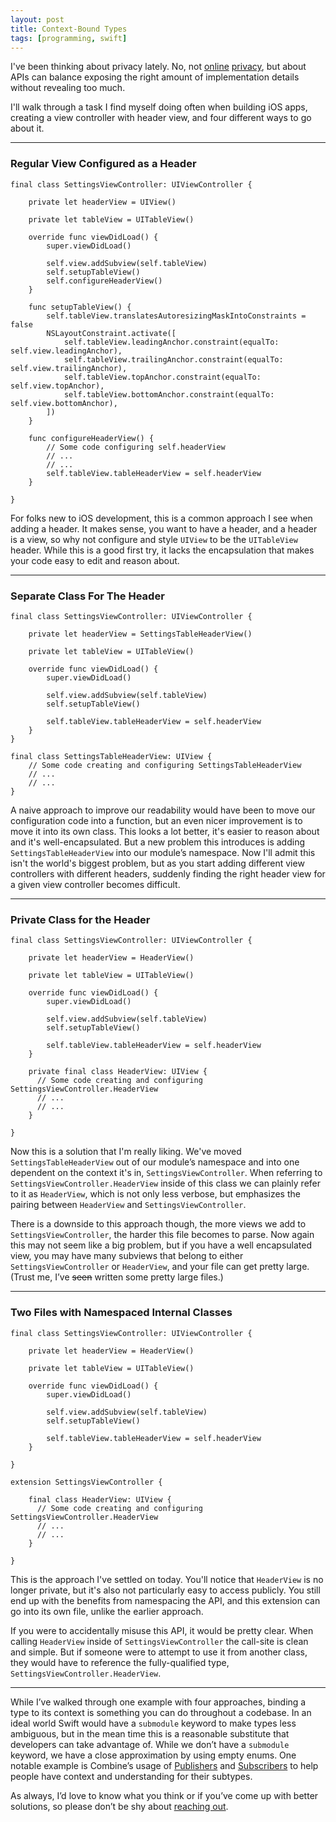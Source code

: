 ```yaml
---
layout: post
title: Context-Bound Types
tags: [programming, swift]
---
```


I've been thinking about privacy lately. No, not [online](https://www.fabisevi.ch/2018/01/16/the-future-will-be-signed/) [privacy](https://www.fabisevi.ch/2019/01/01/pushing-the-boundaries-of-technology/), but about APIs can balance exposing the right amount of implementation details without revealing too much.

I'll walk through a task I find myself doing often when building iOS apps, creating a view controller with header view, and four different ways to go about it.

----------

### Regular View Configured as a Header

```
final class SettingsViewController: UIViewController {
    
    private let headerView = UIView()
    
    private let tableView = UITableView()
    
    override func viewDidLoad() {
        super.viewDidLoad()
    
        self.view.addSubview(self.tableView)
        self.setupTableView()
        self.configureHeaderView()
    }
    
    func setupTableView() {
        self.tableView.translatesAutoresizingMaskIntoConstraints = false
        NSLayoutConstraint.activate([
            self.tableView.leadingAnchor.constraint(equalTo: self.view.leadingAnchor),
            self.tableView.trailingAnchor.constraint(equalTo: self.view.trailingAnchor),
            self.tableView.topAnchor.constraint(equalTo: self.view.topAnchor),
            self.tableView.bottomAnchor.constraint(equalTo: self.view.bottomAnchor),
        ])
    }
    
    func configureHeaderView() {
        // Some code configuring self.headerView
        // ...
        // ...
        self.tableView.tableHeaderView = self.headerView
    }

}
```

For folks new to iOS development, this is a common approach I see when adding a header. It makes sense, you want to have a header, and a header is a view, so why not configure and style  `UIView` to be the  `UITableView` header. While this is a good first try, it lacks the encapsulation that makes your code easy to edit and reason about.

----------

### Separate Class For The Header

```
final class SettingsViewController: UIViewController {
    
    private let headerView = SettingsTableHeaderView()
    
    private let tableView = UITableView()
    
    override func viewDidLoad() {
        super.viewDidLoad()
    
        self.view.addSubview(self.tableView)
        self.setupTableView()
    
        self.tableView.tableHeaderView = self.headerView
    }
}
    
final class SettingsTableHeaderView: UIView {
    // Some code creating and configuring SettingsTableHeaderView
    // ...
    // ...
}
```

A naive approach to improve our readability would have been to move our configuration code into a function, but an even nicer improvement is to move it into its own class. This looks a lot better, it's easier to reason about and it's well-encapsulated. But a new problem this introduces is adding `SettingsTableHeaderView` into our module’s namespace. Now I'll admit this isn't the world's biggest problem, but as you start adding different view controllers with different headers, suddenly finding the right header view for a given view controller becomes difficult.

----------

### Private Class for the Header


    final class SettingsViewController: UIViewController {
    
        private let headerView = HeaderView()
    
        private let tableView = UITableView()
    
        override func viewDidLoad() {
            super.viewDidLoad()
    
            self.view.addSubview(self.tableView)
            self.setupTableView()
    
            self.tableView.tableHeaderView = self.headerView
        }
    
        private final class HeaderView: UIView {
          // Some code creating and configuring SettingsViewController.HeaderView
          // ...
          // ...
        }
    
    }

Now this is a solution that I'm really liking. We've moved `SettingsTableHeaderView` out of our module’s namespace and into one dependent on the context it's in,  `SettingsViewController`. When referring to  `SettingsViewController.HeaderView` inside of this class we can plainly refer to it as `HeaderView`, which is not only less verbose, but emphasizes the pairing between  `HeaderView` and  `SettingsViewController`. 

There is a downside to this approach though, the more views we add to  `SettingsViewController`, the harder this file becomes to parse. Now again this may not seem like a big problem, but if you have a well encapsulated view, you may have many subviews that belong to either `SettingsViewController` or `HeaderView`, and your file can get pretty large. (Trust me, I’ve ~~seen~~ written some pretty large files.)

----------

### Two Files with Namespaced Internal Classes

```
final class SettingsViewController: UIViewController {
    
    private let headerView = HeaderView()
    
    private let tableView = UITableView()
    
    override func viewDidLoad() {
        super.viewDidLoad()
    
        self.view.addSubview(self.tableView)
        self.setupTableView()
    
        self.tableView.tableHeaderView = self.headerView
    }

}
```    

```
extension SettingsViewController {
    
    final class HeaderView: UIView {
      // Some code creating and configuring SettingsViewController.HeaderView
      // ...
      // ... 
    }
    
}
```

This is the approach I've settled on today. You'll notice that  `HeaderView` is no longer private, but it's also not particularly easy to access publicly. You still end up with the benefits from namespacing the API, and this extension can go into its own file, unlike the earlier approach.

If you were to accidentally misuse this API, it would be pretty clear. When calling  `HeaderView` inside of  `SettingsViewController` the call-site is clean and simple. But if someone were to attempt to use it from another class, they would have to reference the fully-qualified type,  `SettingsViewController.HeaderView`.

----------

While I’ve walked through one example with four approaches, binding a type to its context is something you can do throughout a codebase. In an ideal world Swift would have a `submodule` keyword to make types less ambiguous, but in the mean time this is a reasonable substitute that developers can take advantage of. While we don’t have a `submodule` keyword, we have a close approximation by using empty enums. One notable example is Combine’s usage of [Publishers](https://developer.apple.com/documentation/combine/publishers) and [Subscribers](https://developer.apple.com/documentation/combine/subscribers/) to help people have context and understanding for their subtypes.

As always, I’d love to know what you think or if you’ve come up with better solutions, so please don’t be shy about [reaching out](https://twitter.com/mergesort).


